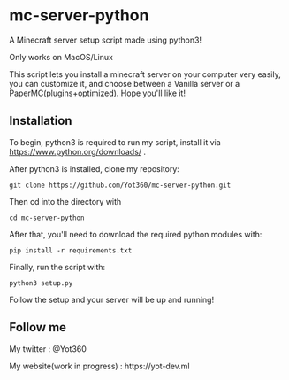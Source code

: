 # mc-server-python
A Minecraft server setup script made using python3!
<p>Only works on MacOS/Linux</p>
This script lets you install a minecraft server on your computer very easily, you can customize it, and choose between a Vanilla server or a PaperMC(plugins+optimized). Hope you'll like it!

## Installation

To begin, python3 is required to run my script, install it via https://www.python.org/downloads/ .
<p>After python3 is installed, clone my repository:</p>
<p><code>git clone https://github.com/Yot360/mc-server-python.git</code></p>
<p>Then cd into the directory with</p>
<p><code>cd mc-server-python</code></p>
<p>After that, you'll need to download the required python modules with:</p>
<p><code>pip install -r requirements.txt</code></p>
<p>Finally, run the script with:</p>
<p><code>python3 setup.py</code></p>
<p>Follow the setup and your server will be up and running!</p>

## Follow me
<p>My twitter : @Yot360</p>
<p>My website(work in progress) : https://yot-dev.ml</p>
